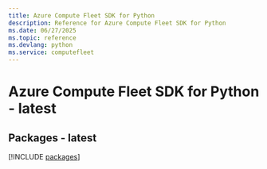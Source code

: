 ```yaml
---
title: Azure Compute Fleet SDK for Python
description: Reference for Azure Compute Fleet SDK for Python
ms.date: 06/27/2025
ms.topic: reference
ms.devlang: python
ms.service: computefleet
---
```

# Azure Compute Fleet SDK for Python - latest
## Packages - latest
[!INCLUDE [packages](compute-fleet-index.md)]